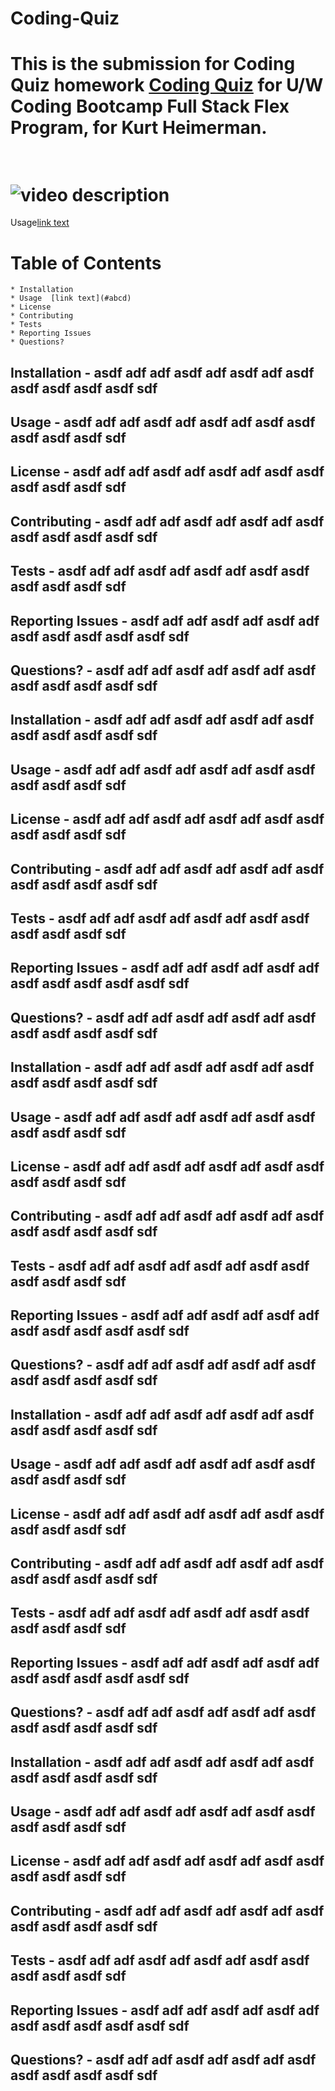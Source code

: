 # Coding-Quiz

# This is the submission for Coding Quiz homework [Coding Quiz](https://uwa.bootcampcontent.com/UWA-Bootcamp/uw-blv-virt-fsf-pt-07-2021-u-c/-/tree/master/04-Web-APIs/02-Homework) for U/W Coding Bootcamp Full Stack Flex Program, for Kurt Heimerman.<br/><br/>

# ![video description](./readmeImages/videofile.xxx)
Usage[link text](#abcd)
# Table of Contents
    * Installation 
    * Usage  [link text](#abcd)
    * License
    * Contributing
    * Tests
    * Reporting Issues
    * Questions?



## Installation - asdf adf adf asdf adf asdf adf asdf asdf asdf asdf asdf sdf 
## Usage - asdf adf adf asdf adf asdf adf asdf asdf asdf asdf asdf sdf 
## License - asdf adf adf asdf adf asdf adf asdf asdf asdf asdf asdf sdf 
## Contributing - asdf adf adf asdf adf asdf adf asdf asdf asdf asdf asdf sdf 
## Tests - asdf adf adf asdf adf asdf adf asdf asdf asdf asdf asdf sdf 
## Reporting Issues - asdf adf adf asdf adf asdf adf asdf asdf asdf asdf asdf sdf 
## Questions? - asdf adf adf asdf adf asdf adf asdf asdf asdf asdf asdf sdf 


## Installation - asdf adf adf asdf adf asdf adf asdf asdf asdf asdf asdf sdf 
## Usage - asdf adf adf asdf adf asdf adf asdf asdf asdf asdf asdf sdf 
## License - asdf adf adf asdf adf asdf adf asdf asdf asdf asdf asdf sdf 
## Contributing - asdf adf adf asdf adf asdf adf asdf asdf asdf asdf asdf sdf 
## Tests - asdf adf adf asdf adf asdf adf asdf asdf asdf asdf asdf sdf  
## Reporting Issues - asdf adf adf asdf adf asdf adf asdf asdf asdf asdf asdf sdf 
## Questions? - asdf adf adf asdf adf asdf adf asdf asdf asdf asdf asdf sdf 


## Installation - asdf adf adf asdf adf asdf adf asdf asdf asdf asdf asdf sdf 
## Usage - asdf adf adf asdf adf asdf adf asdf asdf asdf asdf asdf sdf 
## License - asdf adf adf asdf adf asdf adf asdf asdf asdf asdf asdf sdf 
## Contributing - asdf adf adf asdf adf asdf adf asdf asdf asdf asdf asdf sdf 
## Tests - asdf adf adf asdf adf asdf adf asdf asdf asdf asdf asdf sdf 
## Reporting Issues - asdf adf adf asdf adf asdf adf asdf asdf asdf asdf asdf sdf 
## Questions? - asdf adf adf asdf adf asdf adf asdf asdf asdf asdf asdf sdf 


## Installation - asdf adf adf asdf adf asdf adf asdf asdf asdf asdf asdf sdf 
## Usage - asdf adf adf asdf adf asdf adf asdf asdf asdf asdf asdf sdf 
## License - asdf adf adf asdf adf asdf adf asdf asdf asdf asdf asdf sdf 
## Contributing - asdf adf adf asdf adf asdf adf asdf asdf asdf asdf asdf sdf 
## Tests - asdf adf adf asdf adf asdf adf asdf asdf asdf asdf asdf sdf  
## Reporting Issues - asdf adf adf asdf adf asdf adf asdf asdf asdf asdf asdf sdf 
## Questions? - asdf adf adf asdf adf asdf adf asdf asdf asdf asdf asdf sdf 


## Installation - asdf adf adf asdf adf asdf adf asdf asdf asdf asdf asdf sdf 
## Usage - asdf adf adf asdf adf asdf adf asdf asdf asdf asdf asdf sdf 
## License - asdf adf adf asdf adf asdf adf asdf asdf asdf asdf asdf sdf 
## Contributing - asdf adf adf asdf adf asdf adf asdf asdf asdf asdf asdf sdf 
## Tests - asdf adf adf asdf adf asdf adf asdf asdf asdf asdf asdf sdf  <a id="abcd"></a>
## Reporting Issues - asdf adf adf asdf adf asdf adf asdf asdf asdf asdf asdf sdf 
## Questions? - asdf adf adf asdf adf asdf adf asdf asdf asdf asdf asdf sdf 





